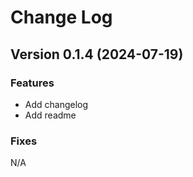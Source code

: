 # Change Log

## Version 0.1.4 (2024-07-19)

### Features

- Add changelog
- Add readme

### Fixes

N/A
